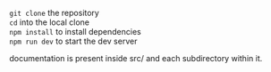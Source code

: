 `git clone` the repository\
`cd` into the local clone\
`npm install` to install dependencies\
`npm run dev` to start the dev server

documentation is present inside src/ and each subdirectory within it.
